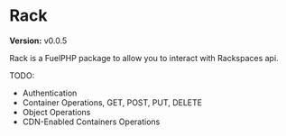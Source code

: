 Rack
====

**Version:** v0.0.5

Rack is a FuelPHP package to allow you to interact with Rackspaces api.

TODO:
* Authentication
* Container Operations, GET, POST, PUT, DELETE
* Object Operations
* CDN-Enabled Containers Operations